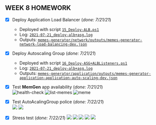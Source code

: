 ## WEEK 8 HOMEWORK
 - [x] Deploy Application Load Balancer (_done: 7/21/21_)  
   - Deployed with script [`15_Deploy-ALB.ps1`](15_Deploy-ALB.ps1)  
   - Log: [`2021-07-21_deploy-alb+asg.log`](logs/2021-07-21_deploy-alb+asg.log)
   - Outputs: [`memes-generator/network/outputs/memes-generator-network-load-balancing-dev.json`](memes-generator/network/outputs/memes-generator-network-load-balancing-dev.json)
 - [x] Deploy Autoscaling Group (_done: 7/21/21_)  
   - Deployed with script [`16_Deploy-ASG+ALBListeners.ps1`](16_Deploy-ASG+ALBListeners.ps1)  
   - Log: [`2021-07-21_deploy-alb+asg.log`](logs/2021-07-21_deploy-alb+asg.log)
   - Outputs: [`memes-generator/application/outputs/memes-generator-application-application-auto-scaling-dev.json`](memes-generator/application/outputs/memes-generator-application-application-auto-scaling-dev.json)

 - [x] Test **MemGen** app availability (_done: 7/21/21_)  
    ![health-check](https://i.imgur.com/yH8dKht.png)
    ![list-memes](https://i.imgur.com/NHRRqt5.png)
    ![meme](https://i.imgur.com/x95fcZH.png)
- [x] Test AutoAcalingGroup police (_done: 7/22/21_)  
  ![](https://i.imgur.com/VsmjKyy.png)
  ![](https://i.imgur.com/C8unztN.png)
- [x] Stress test (_done: 7/22/21_)
  ![](https://i.imgur.com/X1KNhUE.png)
  ![](https://i.imgur.com/Iv8Zrol.png)
  ![](https://i.imgur.com/S2lubqv.png)
  ![](https://i.imgur.com/Q4OnkOG.png)
  ![](https://i.imgur.com/kL1ABYD.png)
